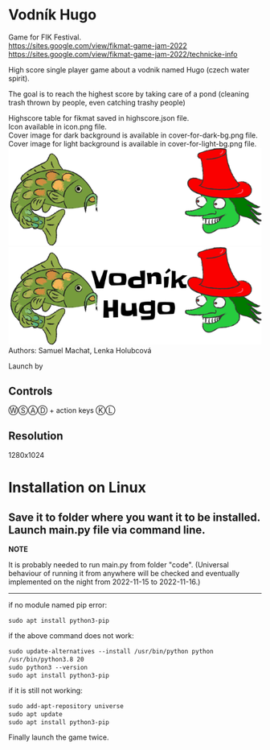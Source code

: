 # Vodník Hugo
Game for FIK Festival.  
https://sites.google.com/view/fikmat-game-jam-2022  
https://sites.google.com/view/fikmat-game-jam-2022/technicke-info

High score single player game about a vodnik named Hugo (czech water spirit).

The goal is to reach the highest score by taking care of a pond (cleaning trash thrown by people, even catching trashy people)

Highscore table for fikmat saved in highscore.json file.  
Icon available in icon.png file.  
Cover image for dark background is available in cover-for-dark-bg.png file.  
Cover image for light background is available in cover-for-light-bg.png file.  
![](cover-for-dark-bg.png?raw=true)
![](cover-for-light-bg.png?raw=true)
Authors: Samuel Machat, Lenka Holubcová  

Launch by 

## Controls
ⓌⓈⒶⒹ + action keys ⓀⓁ

## Resolution
1280x1024


# Installation on Linux
Save it to folder where you want it to be installed.  
Launch main.py file via command line.
---
**NOTE**

It is probably needed to run main.py from folder "code". (Universal behaviour of running it from anywhere will be checked and eventually implemented on the night from 2022-11-15 to 2022-11-16.)

---

if no module named pip error:  
```
sudo apt install python3-pip
```

if the above command does not work:  
```
sudo update-alternatives --install /usr/bin/python python /usr/bin/python3.8 20  
sudo python3 --version  
sudo apt install python3-pip  
```

if it is still not working:  
```
sudo add-apt-repository universe  
sudo apt update  
sudo apt install python3-pip  
```

Finally launch the game twice.

